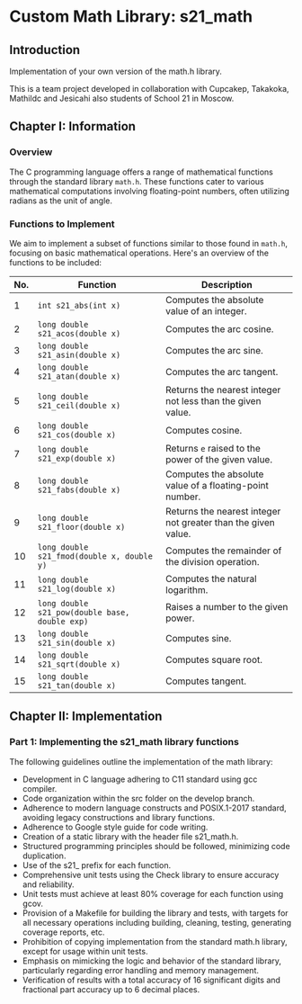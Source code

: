 # Custom Math Library: s21_math

## Introduction

Implementation of your own version of the math.h library.  

This is a team project developed in collaboration with Cupcakep, Takakoka, Mathildc
and Jesicahi also students of School 21 in Moscow.

## Chapter I: Information

### Overview

The C programming language offers a range of mathematical functions through the standard library `math.h`. These functions cater to various mathematical computations involving floating-point numbers, often utilizing radians as the unit of angle.

### Functions to Implement

We aim to implement a subset of functions similar to those found in `math.h`, focusing on basic mathematical operations. Here's an overview of the functions to be included:

| No. | Function | Description |
| --- | -------- | ----------- |
| 1   | `int s21_abs(int x)`           | Computes the absolute value of an integer. |
| 2   | `long double s21_acos(double x)`  | Computes the arc cosine. |
| 3   | `long double s21_asin(double x)`  | Computes the arc sine. |
| 4   | `long double s21_atan(double x)`  | Computes the arc tangent. |
| 5   | `long double s21_ceil(double x)`  | Returns the nearest integer not less than the given value. |
| 6   | `long double s21_cos(double x)`   | Computes cosine. |
| 7   | `long double s21_exp(double x)`   | Returns `e` raised to the power of the given value. |
| 8   | `long double s21_fabs(double x)`  | Computes the absolute value of a floating-point number. |
| 9   | `long double s21_floor(double x)` | Returns the nearest integer not greater than the given value. |
| 10  | `long double s21_fmod(double x, double y)` | Computes the remainder of the division operation. |
| 11  | `long double s21_log(double x)`   | Computes the natural logarithm. |
| 12  | `long double s21_pow(double base, double exp)` | Raises a number to the given power. |
| 13  | `long double s21_sin(double x)`   | Computes sine. |
| 14  | `long double s21_sqrt(double x)`  | Computes square root. |
| 15  | `long double s21_tan(double x)`   | Computes tangent. |

## Chapter II: Implementation

### Part 1: Implementing the s21_math library functions

The following guidelines outline the implementation of the math library:

- Development in C language adhering to C11 standard using gcc compiler.
- Code organization within the src folder on the develop branch.
- Adherence to modern language constructs and POSIX.1-2017 standard, avoiding legacy constructions and library functions.
- Adherence to Google style guide for code writing.
- Creation of a static library with the header file s21_math.h.
- Structured programming principles should be followed, minimizing code duplication.
- Use of the s21_ prefix for each function.
- Comprehensive unit tests using the Check library to ensure accuracy and reliability.
- Unit tests must achieve at least 80% coverage for each function using gcov.
- Provision of a Makefile for building the library and tests, with targets for all necessary operations including building, cleaning, testing, generating coverage reports, etc.
- Prohibition of copying implementation from the standard math.h library, except for usage within unit tests.
- Emphasis on mimicking the logic and behavior of the standard library, particularly regarding error handling and memory management.
- Verification of results with a total accuracy of 16 significant digits and fractional part accuracy up to 6 decimal places.
